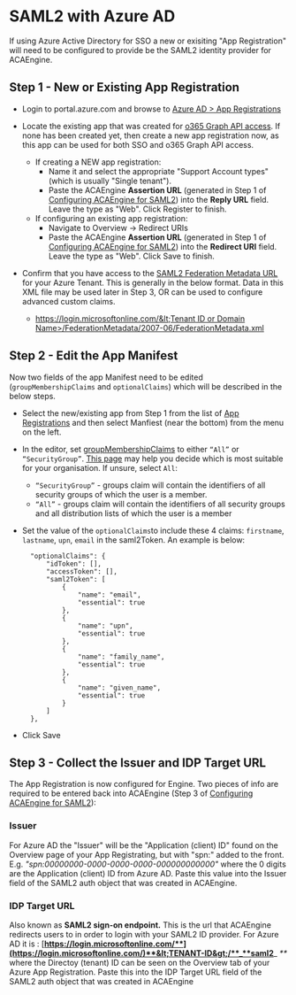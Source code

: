 # SAML2 with Azure AD

If using Azure Active Directory for SSO a new or exisiting "App Registration" will need to be configured to provide be the SAML2 identity provider for ACAEngine.

## Step 1 - New or Existing App Registration

* Login to portal.azure.com and browse to [Azure AD &gt; App Registrations](https://portal.azure.com/#blade/Microsoft_AAD_IAM/ActiveDirectoryMenuBlade/RegisteredApps)
* Locate the existing app that was created for [o365 Graph API access](https://github.com/acaprojects/docs/tree/be220954cefb53b2ac2ca82f775a56993117e99d/deployment/single-sign-on/integrations/directory-services/microsoft-office365.md). If none has been created yet, then create a new app registration now, as this app can be used for both SSO and o365 Graph API access.
  * If creating a NEW app registration:
    * Name it and select the appropriate "Support Account types" \(which is usually "Single tenant"\).
    * Paste the ACAEngine **Assertion URL** \(generated in Step 1 of [Configuring ACAEngine for SAML2](configuring-acaengine-for-saml2.md)\) into the **Reply URL** field. Leave the type as "Web". Click Register to finish.
  * If configuring an existing app registration:
    * Navigate to Overview -&gt; Redirect URIs
    * Paste the ACAEngine **Assertion URL** \(generated in Step 1 of [Configuring ACAEngine for SAML2](configuring-acaengine-for-saml2.md)\) into the **Redirect URI** field. Leave the type as "Web". Click Save to finish.
* Confirm that you have access to the [SAML2 Federation Metadata URL](https://docs.microsoft.com/en-us/azure/active-directory/azuread-dev/azure-ad-federation-metadata) for your Azure Tenant. This is generally in the below format. Data in this XML file may be used later in Step 3, OR can be used to configure advanced custom claims.

  * [https://login.microsoftonline.com/&lt;Tenant ID or Domain Name&gt;/FederationMetadata/2007-06/FederationMetadata.xml](https://login.microsoftonline.com/36da45f1-dd2c-4d1f-af13-5abe46b99921/FederationMetadata/2007-06/FederationMetadata.xml) 

## Step 2 - Edit the App Manifest

Now two fields of the app Manifest need to be edited \(`groupMembershipClaims` and `optionalClaims`\) which will be described in the below steps.

* Select the new/existing app from Step 1 from the list of [App Registrations](https://portal.azure.com/#blade/Microsoft_AAD_IAM/ActiveDirectoryMenuBlade/RegisteredApps) and then select Manfiest \(near the bottom\) from the menu on the left.
* In the editor, set [groupMembershipClaims](https://docs.microsoft.com/en-us/azure/active-directory/develop/active-directory-optional-claims#configuring-group-optional-claims) to either `“All”` or `“SecurityGroup”`. [This page](https://blogs.msdn.microsoft.com/waws/2017/03/13/azure-app-service-authentication-aad-groups/) may help you decide which is most suitable for your organisation. If unsure, select `All`:
  * `“SecurityGroup”` - groups claim will contain the identifiers of all security groups of which the user is a member.
  * `“All”` - groups claim will contain the identifiers of all security groups and all distribution lists of which the user is a member
* Set the value of the `optionalClaims`to include these 4 claims: `firstname`, `lastname`, `upn`, `email` in the saml2Token. An example is below:

  ```text
    "optionalClaims": {
        "idToken": [],
        "accessToken": [],
        "saml2Token": [
            {
                "name": "email",
                "essential": true
            },
            {
                "name": "upn",
                "essential": true
            },
            {
                "name": "family_name",
                "essential": true
            },
            {
                "name": "given_name",
                "essential": true
            }
        ]
    },
  ```

* Click Save

## Step 3 - Collect the Issuer and IDP Target URL

The App Registration is now configured for Engine. Two pieces of info are required to be entered back into ACAEngine \(Step 3 of [Configuring ACAEngine for SAML2](configuring-acaengine-for-saml2.md)\):

### **Issuer**

For Azure AD the "Issuer" will be the "Application \(client\) ID" found on the Overview page of your App Registrating, but with "spn:" added to the front. E.g. _"spn:00000000-0000-0000-0000-000000000000"_ where the 0 digits are the Application \(client\) ID from Azure AD. Paste this value into the Issuer field of the SAML2 auth object that was created in ACAEngine.

### **IDP Target URL**

Also known as **SAML2 sign-on endpoint.** This is the url that ACAEngine redirects users to in order to login with your SAML2 ID provider. For Azure AD it is : [**https://login.microsoftonline.com/**](https://login.microsoftonline.com/)**&lt;TENANT-ID&gt;/**_**saml2**_ _\*\*_ where the Directoy \(tenant\) ID can be seen on the Overview tab of your Azure App Registration. Paste this into the IDP Target URL field of the SAML2 auth object that was created in ACAEngine

